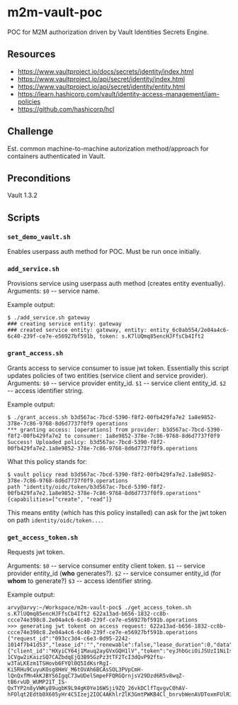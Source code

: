 # m2m-vault-poc
POC for M2M authorization driven by Vault Identities Secrets Engine.

## Resources
* https://www.vaultproject.io/docs/secrets/identity/index.html
* https://www.vaultproject.io/api/secret/identity/index.html
* https://www.vaultproject.io/api/secret/identity/entity.html
* https://learn.hashicorp.com/vault/identity-access-management/iam-policies
* https://github.com/hashicorp/hcl

## Challenge
Est. common machine-to-machine autorization method/approach for containers authenticated in Vault.

## Preconditions

Vault 1.3.2

## Scripts

### `set_demo_vault.sh`
Enables userpass auth method for POC. Must be run once initially.

### `add_service.sh`
Provisions service using userpass auth method (creates entity eventually). Arguments: `$0` -- service name.

Example output:  
```
$ ./add_service.sh gateway
### creating service entity: gateway
### created service entity: gateway, entity: entity_6c0ab554/2e04a4c6-6c40-239f-ce7e-e56927bf591b, token: s.K7lUQmq85encHJFfsCb4Ift2
```


### `grant_access.sh`
Grants access to service consumer to issue jwt token. Essentially this script updates policies of two entities (service client and service provider). 
Arguments:
`$0` -- service provider entity_id.
`$1` -- service client entity_id.
`$2` -- access identifier string.

Example output:
```
$ ./grant_access.sh b3d567ac-7bcd-5390-f8f2-00fb429fa7e2 1a8e9852-378e-7c86-9768-8d6d7737f0f9 operations
*** granting access: [operations] from provider: b3d567ac-7bcd-5390-f8f2-00fb429fa7e2 to consumer: 1a8e9852-378e-7c86-9768-8d6d7737f0f9
Success! Uploaded policy: b3d567ac-7bcd-5390-f8f2-00fb429fa7e2.1a8e9852-378e-7c86-9768-8d6d7737f0f9.operations
```
What this policy stands for: 
```
$ vault policy read b3d567ac-7bcd-5390-f8f2-00fb429fa7e2.1a8e9852-378e-7c86-9768-8d6d7737f0f9.operations
path "identity/oidc/token/b3d567ac-7bcd-5390-f8f2-00fb429fa7e2.1a8e9852-378e-7c86-9768-8d6d7737f0f9.operations" {capabilities=["create", "read"]}
```
This means entity (which has this policy installed) can ask for the jwt token on path `identity/oidc/token...`.

### `get_access_token.sh`
Requests jwt token. 

Arguments:
`$0` -- service consumer entity client token.
`$1` -- service provider entity_id (**who** generates?).
`$2` -- service consumer entity_id (for **whom** to generate?)
`$3` -- access identifier string.

Example output:
```
arvy@arvy:~/Workspace/m2m-vault-poc$ ./get_access_token.sh s.K7lUQmq85encHJFfsCb4Ift2 622a13ad-b656-1832-cc8b-ccce74e398c8.2e04a4c6-6c40-239f-ce7e-e56927bf591b.operations
>>> generating jwt tokent on access request: 622a13ad-b656-1832-cc8b-ccce74e398c8.2e04a4c6-6c40-239f-ce7e-e56927bf591b.operations
{"request_id":"093cc3d4-c6e3-0d95-2242-1014f7b41d53","lease_id":"","renewable":false,"lease_duration":0,"data":{"client_id":"HXyiCY64j1Mauq2ayGVxGQH1lV","token":"eyJhbGciOiJSUzI1NiIsImtpZCI6IjExMTcwNTI4LTZlOWYtYzhmYy0yODdjLWEyMjYwYmZmYmRjNiJ9.eyJhbGxvd2VkX2FjdGlvbnMiOlsibmV3SW5zdHJ1bWVudCIsImFzc2lnbkNhbGVuZGFyIiwiYXNzaWduQ2JyIiwib3BlcmF0aW9uRXZlbnRzIl0sImF1ZCI6IkhYeWlDWTY0ajFNYXVxMmF5R1Z4R1FIMWxWIiwiZXhwIjoxNTg2MDkyOTUzLCJpYXQiOjE1ODYwMDY1NTMsImlzcyI6Imh0dHA6Ly8wLjAuMC4wOjgyMDAvdjEvaWRlbnRpdHkvb2lkYyIsIm5hbWVzcGFjZSI6InJvb3QiLCJzdWIiOiIyZTA0YTRjNi02YzQwLTIzOWYtY2U3ZS1lNTY5MjdiZjU5MWIifQ.oLebi-1CVgw2iKaizSQ7CAZbdqEjQ3B95GzPz3tTF2TcI3dQvP92ftu-w3TaLKEzm1TSHovb6FYQl0Q5IdKsrRgI-Ki5RHu9CuyuKOsg8HmV_M6tOVAh6BCAsSOL3PVpCmH-lQnQxfMn4kKJBYS6IgqC73wUDelSmpeFFQRGQrnjsV29Dzd6R5v8wqZ-tB6rvUD_WUMP21T_IS-QxTYP2n8yVWKy89ugbK9L94gK0Ye16WSji9ZQ_26vkDClfTqvgvC0hAV-hFOlqt2Edtb0X605yHr4C5Izej2IOC4AKhlrZlK3GmtPWKB4Cl_bnrvbWenAVDToxmFUlR3toHtwoQ","ttl":86400},"wrap_info":null,"warnings":null,"auth":null}
```
